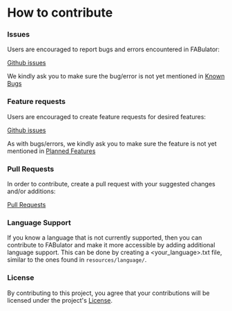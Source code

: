 # How to contribute

### Issues

Users are encouraged to report bugs and errors 
encountered in FABulator:

[Github issues](https://github.com/FPGA-Research-Manchester/FABulator/issues)

We kindly ask you to make sure the bug/error is not yet mentioned in
[Known Bugs](../developer/knownBugs.md)

### Feature requests

Users are encouraged to create feature requests for desired features:

[Github issues](https://github.com/FPGA-Research-Manchester/FABulator/issues)

As with bugs/errors, we kindly ask you to make sure the feature is not 
yet mentioned in
[Planned Features](../user/plannedFeatures.md)

### Pull Requests

In order to contribute, create a pull request 
with your suggested changes and/or additions:

[Pull Requests](https://github.com/FPGA-Research-Manchester/FABulator/pulls)

### Language Support

If you know a language that is not currently supported, then
you can contribute to FABulator and make it more accessible by
adding additional language support.
This can be done by creating a <your_language>.txt file, similar 
to the ones found in ```resources/language/```.

### License

By contributing to this project, you agree that your contributions 
will be licensed under the project's [License](../../LICENSE).